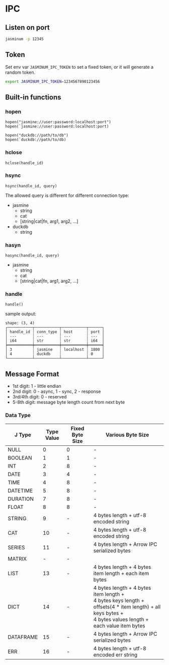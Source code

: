 # IPC

## Listen on port

```bash
jasminum -p 12345
```

## Token

Set env var `JASMINUM_IPC_TOKEN` to set a fixed token, or it will generate a random token.

```bash
export JASMINUM_IPC_TOKEN=1234567890123456
```

## Built-in functions

### hopen

```
hopen("jasmine://user:password:localhost:port")
hopen(`jasmine://user:password:localhost:port)

hopen("duckdb://path/to/db")
hopen(`duckdb://path/to/db)
```

### hclose

```
hclose(handle_id)
```

### hsync

```
hsync(handle_id, query)
```

The allowed query is different for different connection type:

- jasmine
  - string
  - cat
  - [string|cat|fn, arg1, arg2, ...]
- duckdb
  - string

### hasyn

```
hasync(handle_id, query)
```

- jasmine
  - string
  - cat
  - [string|cat|fn, arg1, arg2, ...]

### handle

```
handle()
```

sample output:

```
shape: (3, 4)
┌───────────┬───────────┬───────────┬──────┐
│ handle_id ┆ conn_type ┆ host      ┆ port │
│ ---       ┆ ---       ┆ ---       ┆ ---  │
│ i64       ┆ str       ┆ str       ┆ i64  │
╞═══════════╪═══════════╪═══════════╪══════╡
│ 3         ┆ jasmine   ┆ localhost ┆ 1800 │
│ 4         ┆ duckdb    ┆           ┆ 0    │
└───────────┴───────────┴───────────┴──────┘
```

## Message Format

- 1st digit: 1 - little endian
- 2nd digit: 0 - async, 1 - sync, 2 - response
- 3rd/4th digit: 0 - reserved
- 5-8th digit: message byte length count from next byte

### Data Type

| J Type    | Type Value | Fixed Byte Size | Various Byte Size                                                                                                                                                 |
| --------- | ---------- | --------------- | ----------------------------------------------------------------------------------------------------------------------------------------------------------------- |
| NULL      | 0          | 0               | -                                                                                                                                                                 |
| BOOLEAN   | 1          | 1               | -                                                                                                                                                                 |
| INT       | 2          | 8               | -                                                                                                                                                                 |
| DATE      | 3          | 4               | -                                                                                                                                                                 |
| TIME      | 4          | 8               | -                                                                                                                                                                 |
| DATETIME  | 5          | 8               | -                                                                                                                                                                 |
| DURATION  | 7          | 8               | -                                                                                                                                                                 |
| FLOAT     | 8          | 8               | -                                                                                                                                                                 |
| STRING    | 9          | -               | 4 bytes length + utf-8 encoded string                                                                                                                             |
| CAT       | 10         | -               | 4 bytes length + utf-8 encoded string                                                                                                                             |
| SERIES    | 11         | -               | 4 bytes length + Arrow IPC serialized bytes                                                                                                                       |
| MATRIX    | -          | -               |                                                                                                                                                                   |
| LIST      | 13         | -               | 4 bytes length + 4 bytes item length + each item bytes                                                                                                            |
| DICT      | 14         | -               | 4 bytes length + 4 bytes item length + <br> 4 bytes keys length + offsets(4 \* item length) + all keys bytes + <br> 4 bytes values length + each value item bytes |
| DATAFRAME | 15         | -               | 4 bytes length + Arrow IPC serialized bytes                                                                                                                       |
| ERR       | 16         | -               | 4 bytes length + utf-8 encoded err string                                                                                                                         |
